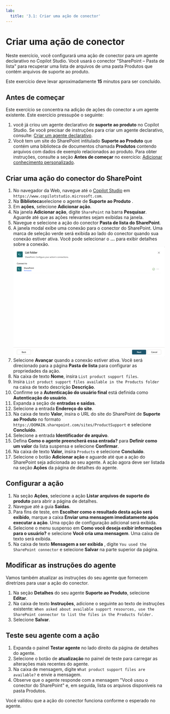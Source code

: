 ```yaml
---
lab:
  title: '3.1: Criar uma ação de conector'
---
```


# Criar uma ação de conector

Neste exercício, você configurará uma ação de conector para um agente declarativo no Copilot Studio. Você usará o conector "SharePoint – Pasta de lista" para recuperar uma lista de arquivos de uma pasta Produtos que contém arquivos de suporte ao produto.

Este exercício deve levar aproximadamente **15** minutos para ser concluído.

## Antes de começar

Este exercício se concentra na adição de ações do conector a um agente existente. Este exercício pressupõe o seguinte:

1. você já criou um agente declarativo de **suporte ao produto** no Copilot Studio. Se você precisar de instruções para criar um agente declarativo, consulte: [Criar um agente declarativo](../01-Build-your-first-declarative-agent/01-create-declarative-agent.md).
1. Você tem um site do SharePoint intitulado **Suporte ao Produto** que contém uma biblioteca de documentos chamada **Produtos** contendo arquivos com dados de exemplo relacionados ao produto. Para obter instruções, consulte a seção **Antes de começar** no exercício: [Adicionar conhecimento personalizado](../01-Build-your-first-declarative-agent/02-add-custom-knowledge.md).

## Criar uma ação do conector do SharePoint

1. No navegador da Web, navegue até o [Copilot Studio](https://www.copilotstudio.microsoft.com) em `https://www.copilotstudio.microsoft.com`.
1. Na **Biblioteca**selecione o agente de **Suporte ao Produto** .
1. Em **ações**, selecione **Adicionar ação**.
1. Na janela **Adicionar ação**, digite `SharePoint` na barra **Pesquisar**. Aguarde até que as ações relevantes sejam exibidas na janela.
1. Navegue e selecione a ação do conector **Pasta de lista do SharePoint**.
1. A janela modal exibe uma conexão para o conector do SharePoint. Uma marca de seleção verde será exibida ao lado do conector quando sua conexão estiver ativa. Você pode selecionar o **...** para exibir detalhes sobre a conexão.
    ![Captura de tela mostrando o status das conexões.](../Media/SharePoint-connection.png)
1. Selecione **Avançar** quando a conexão estiver ativa. Você será direcionado para a página **Pasta de lista** para configurar as propriedades da ação.
1. Na caixa de texto **Nome**, insira `List product support files`.
1. Insira `List product support files available in the Products folder` na caixa de texto descrição **Descrição**.
1. Confirme se a **Autenticação do usuário final** está definida como **Autenticação do usuário**.
1. Expanda a seção de **entradas e saídas**.
1. Selecione a entrada **Endereço do site**.
1. Na caixa de texto **Valor**, insira o URL do site do SharePoint de **Suporte ao Produto** no formato `https://DOMAIN.sharepoint.com/sites/ProductSupport` e selecione **Concluído**.
1. Selecione a entrada **Identificador de arquivo**.
1. Defina **Como o agente preencherá essa entrada?** para **Definir como um valor** da lista suspensa e selecione **Confirmar**.
1. Na caixa de texto **Valor**, insira `Products` e selecione **Concluído**.
1. Selecione o botão **Adicionar ação** e aguarde até que a ação do SharePoint seja adicionada ao seu agente. A ação agora deve ser listada na seção **Ações** da página de detalhes do agente.

## Configurar a ação

1. Na seção **Ações**, selecione a ação **Listar arquivos de suporte do produto** para abrir a página de detalhes.
1. Navegue até a guia **Saídas**.
1. Para fins de teste, em **Escolher como o resultado desta ação será exibido**, marque a caixa **Enviar uma mensagem imediatamente após executar a ação**. Uma opção de configuração adicional será exibida.
1. Selecione o menu suspenso em **Como você deseja exibir informações para o usuário?** e selecione **Você cria uma mensagem**. Uma caixa de texto será exibida.
1. Na caixa de texto **Mensagem a ser exibida** , digite `You used the SharePoint connector` e selecione **Salvar** na parte superior da página.

## Modificar as instruções do agente

Vamos também atualizar as instruções do seu agente que fornecem diretrizes para usar a ação do conector.

1. Na seção **Detalhes** do seu agente **Suporte ao Produto**, selecione **Editar**.
1. Na caixa de texto **Instruções**, adicione o seguinte ao texto de instruções existente: `When asked about available support resources, use the SharePoint connector to list the files in the Products folder.`
1. Selecione **Salvar**.

## Teste seu agente com a ação

1. Expanda o painel **Testar agente** no lado direito da página de detalhes do agente.
1. Selecione o botão de **atualização** no painel de teste para carregar as alterações mais recentes do agente.
1. Na caixa de mensagem, digite `What product support files are available?` e envie a mensagem.
1. Observe que o agente responde com a mensagem "Você usou o conector do SharePoint" e, em seguida, lista os arquivos disponíveis na pasta Produtos.

Você validou que a ação do conector funciona conforme o esperado no agente.
